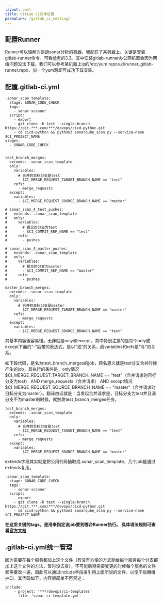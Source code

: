 ```yaml
---
layout: post
title: GitLab CI简单设置
permalink: /gitlab_ci_setting/
---
```


## 配置Runner

Runner可以理解为是跑sonar分析的机器，我配在了某机器上。关键是安装gitlab-runner命令。可看[参考](https://blog.csdn.net/magicpenta/article/details/106880267)的3.3。其中安装gitlab-runner办公网机器会因为网络问题没法下载，我们可以参考某机器上ip的/etc/yum.repos.d/runner_gitlab-runner.repo，加一个yum源即可成功下载安装。

## 配置.gitlab-ci.yml

```
.sonar_scan_template:
  stage: SONAR_CODE_CHECK
  tags:
    - sonar-scanner
  script:
    - export
    - git clone -b test --single-branch https://git.***.com/***/devops/cicd-python.git
    - cd cicd-python && python3 sonarqube_scan.py --service-name $CI_PROJECT_NAME
stages:
  - SONAR_CODE_CHECK


test_branch_merges:
  extends: .sonar_scan_template
  only:
    variables:
      # 合并的目标分支是test
      - $CI_MERGE_REQUEST_TARGET_BRANCH_NAME == "test"
    refs:
      - merge_requests
  except:
    variables:
      - $CI_MERGE_REQUEST_SOURCE_BRANCH_NAME == "master"

# sonar_scan_4_test_pushes:
#   extends: .sonar_scan_template
#   only:
#     variables:
#       # 提交的分支为test
#       - $CI_COMMIT_REF_NAME == "test"
#     refs:
#       - pushes
      
# sonar_scan_4_master_pushes:
#   extends: .sonar_scan_template
#   only:
#     variables:
#       # 提交的分支为master
#       - $CI_COMMIT_REF_NAME == "master"
#     refs:
#       - pushes

master_branch_merges:
  extends: .sonar_scan_template
  only:
    variables:
      # 合并的目标分支是master
      - $CI_MERGE_REQUEST_TARGET_BRANCH_NAME == "master"
    refs:
      - merge_requests
  except:
    variables:
      - $CI_MERGE_REQUEST_SOURCE_BRANCH_NAME == "test"
```

其基本内容很容易懂。无非就是only和except，其中特别注意的是每个only或except下面的“-”后带的表达式，是以“或”的关系，而variables和refs是“与”的关系。

如下段代码，是名为test_branch_merges的job，顾名思义就是test分支合并时候产生的job，其执行的条件是，only情况
$CI_MERGE_REQUEST_TARGET_BRANCH_NAME == "test"（合并请求时目标分支为test） AND merge_requests（合并请求） AND except情况
$CI_MERGE_REQUEST_SOURCE_BRANCH_NAME == "master"（合并请求时目标分支为master）。翻译白话就是：当发起合并请求是，目标分支为test并且源分支不为master的时候，就触发test_branch_merges任务。

```
test_branch_merges:
  extends: .sonar_scan_template
  only:
    variables:
      # 合并的目标分支是test
      - $CI_MERGE_REQUEST_TARGET_BRANCH_NAME == "test"
    refs:
      - merge_requests
  except:
    variables:
      - $CI_MERGE_REQUEST_SOURCE_BRANCH_NAME == "master"
```

extends字段其实就是把公用代码抽取成.sonar_scan_template，几个job能通过extends复用。

```
.sonar_scan_template:
  stage: SONAR_CODE_CHECK
  tags:
    - sonar-scanner
  script:
    - export
    - git clone -b test --single-branch https://git.***.com/***/devops/cicd-python.git
    - cd cicd-python && python3 sonarqube_scan.py --service-name $CI_PROJECT_NAME
```

**在这里关键的tags，是用来指定该job要到哪台Runner执行。
具体语法规则可查看[官方文档](http://repositories.compbio.cs.cmu.edu/help/ci/yaml/README.md)**


## .gitlab-ci.yml统一管理

	
因为需要在每个服务都加上这个文件（有没有方便的方式能给每个服务每个分支都加上这个文件的方法，暂时没去查），不可能后期需要变更的时候每个服务的文件都需要改一遍，因此可以通过include字段来引用上面所说的文件，以便于后期维护CI。其代码如下，内容很简单不再赘述：
```
include:
	- project: '***/devops/ci-templates'
	  file: 'sonar-ci-template.yml'
```
